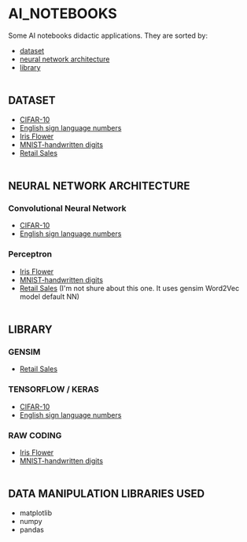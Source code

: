 # AI_NOTEBOOKS
Some AI notebooks didactic applications. 
They are sorted by:
- [dataset](#dataset)
- [neural network architecture](#neural-network-architecture)
- [library](#library)<br><br>

## DATASET
- [CIFAR-10](/CIFAR10_dataset.ipynb)
- [English sign language numbers](/EnglishSignLanguageNumbers_dataset.ipynb)
- [Iris Flower](/IrisFlower_dataset.ipynb)
- [MNIST-handwritten digits](/MNIST_handwrittenDigit_database.ipynb)
- [Retail Sales](/RetailSales.ipynb)<br><br>

## NEURAL NETWORK ARCHITECTURE
### Convolutional Neural Network
- [CIFAR-10](/CIFAR10_dataset.ipynb)
- [English sign language numbers](/EnglishSignLanguageNumbers_dataset.ipynb)
### Perceptron
- [Iris Flower](/IrisFlower_dataset.ipynb)
- [MNIST-handwritten digits](/MNIST_handwrittenDigit_database.ipynb)
- [Retail Sales](/RetailSales.ipynb) (I'm not shure about this one. It uses gensim Word2Vec model default NN)<br><br>

## LIBRARY
### GENSIM
- [Retail Sales](/RetailSales.ipynb)
### TENSORFLOW / KERAS
- [CIFAR-10](/CIFAR10_dataset.ipynb)
- [English sign language numbers](/EnglishSignLanguageNumbers_dataset.ipynb)
### RAW CODING
- [Iris Flower](/IrisFlower_dataset.ipynb)
- [MNIST-handwritten digits](/MNIST_handwrittenDigit_database.ipynb)<br><br>

## DATA MANIPULATION LIBRARIES USED
- matplotlib
- numpy
- pandas
